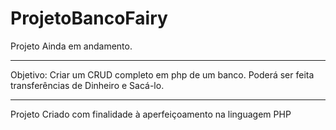 # ProjetoBancoFairy

Projeto Ainda em andamento. 

------------
Objetivo:
Criar um CRUD completo em php de um banco. Poderá ser feita transferências de Dinheiro e Sacá-lo.

----------------
Projeto Criado com finalidade à aperfeiçoamento na linguagem PHP
